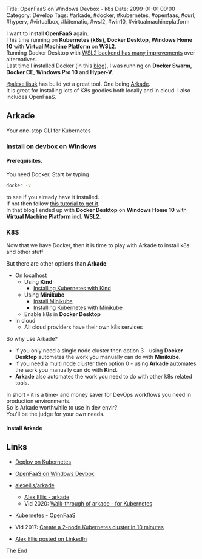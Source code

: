 Title:  OpenFaaS on Windows Devbox - k8s
Date: 2099-01-01 00:00
Category: Develop
Tags: #arkade, #docker, #kubernetes, #openfaas, #curl, #hyperv, #virtualbox, #kitematic, #wsl2, #win10, #virtualmachineplatform

I want to install **OpenFaaS** again.  
This time running on **Kubernetes (k8s)**, **Docker Desktop**, **Windows Home 10** with **Virtual Machine Platform** on **WSL2**.  
Running Docker Desktop with [WSL2 backend has many improvements](https://docs.docker.com/docker-for-windows/wsl/) over alternatives.  
Last time I installed Docker (in this [blog](https://rasor.github.io/openfaas-on-windows-devbox.html)), I was running on **Docker Swarm**, **Docker CE**, **Windows Pro 10** and **Hyper-V**.

[@alexellisuk](https://twitter.com/alexellisuk) has build yet a great tool. One being [Arkade](https://github.com/alexellis/arkade).  
It is great for installing lots of K8s goodies both locally and in cloud. I also includes OpenFaaS.

## Arkade
Your one-stop CLI for Kubernetes

### Install on devbox on Windows

#### Prerequisites.

You need Docker. Start by typing    
```bash
docker -v
```  
to see if you already have it installed.  
If not then follow [this tutorial to get it](Docker4Win20.md).  
In that blog I ended up with **Docker Desktop** on **Windows Home 10** with **Virtual Machine Platform** incl. **WSL2**.

### K8S

Now that we have Docker, then it is time to play with Arkade to install k8s and other stuff

But there are other options than **Arkade**:
* On localhost
    * Using **Kind**
        * [Installing Kubernetes with Kind](https://kubernetes.io/docs/setup/learning-environment/kind/)
    * Using **Minikube**
        * [Install Minikube](https://kubernetes.io/docs/tasks/tools/install-minikube/)
        * [Installing Kubernetes with Minikube](https://kubernetes.io/docs/setup/learning-environment/minikube/)
    * Enable k8s in **Docker Desktop**
* In cloud
    * All cloud providers have their own k8s services

So why use Arkade?
* If you only need a single node cluster then option 3 - using **Docker Desktop** automates the work you manually can do with **Minikube**.  
* If you need a multi node cluster then option 0 - using **Arkade** automates the work you manually can do with **Kind**.  
* **Arkade** also automates the work you need to do with other k8s related tools.

In short - it is a time- and money saver for DevOps workflows you need in production environments.  
So is Arkade worthwhile to use in dev envir?  
You'll be the judge for your own needs.  

#### Install Arkade





## Links

* [Deploy on Kubernetes](https://docs.docker.com/docker-for-windows/kubernetes/)
* [OpenFaaS on Windows Devbox](https://rasor.github.io/openfaas-on-windows-devbox.html)
* [alexellis/arkade](https://github.com/alexellis/arkade)
    * [Alex Ellis - arkade](https://www.linkedin.com/posts/alexellisuk_kubernetes-cloudnative-cncf-activity-6702550586610487296-atGD)
    * Vid 2020: [Walk-through of arkade - for Kubernetes](https://www.youtube.com/watch?v=8wU9s_mua8M)
* [Kubernetes - OpenFaaS](https://docs.openfaas.com/deployment/kubernetes/)
* Vid 2017: [Create a 2-node Kubernetes cluster in 10 minutes](https://www.youtube.com/watch?v=6xJwQgDnMFE)

* [Alex Ellis posted on LinkedIn](https://www.linkedin.com/posts/alexellisuk_then-he-asked-me-is-kubernetes-right-for-activity-6703625976351346688-6343)

The End

